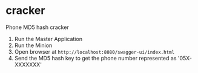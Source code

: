 # cracker
Phone MD5 hash cracker

1. Run the Master Application
2. Run the Minion
3. Open browser at `http://localhost:8080/swagger-ui/index.html`
4. Send the MD5 hash key to get the phone number represented as '05X-XXXXXXX'
